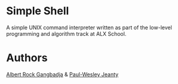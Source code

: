 # Simple Shell  

A simple UNIX command interpreter written as part of the low-level programming and algorithm track at ALX School. 

# Authors

[Albert Rock Gangbadja](https://github.com/AlbertRockG) & [Paul-Wesley Jeanty](https://github.com/sley530)  

